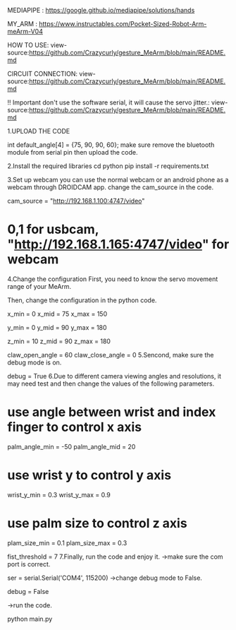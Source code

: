 MEDIAPIPE :   https://google.github.io/mediapipe/solutions/hands

MY_ARM  :  https://www.instructables.com/Pocket-Sized-Robot-Arm-meArm-V04

HOW TO USE:  view-source:https://github.com/Crazycurly/gesture_MeArm/blob/main/README.md

CIRCUIT CONNECTION: view-source:https://github.com/Crazycurly/gesture_MeArm/blob/main/README.md

!! Important don't use the software serial, it will cause the servo jitter.:   view-source:https://github.com/Crazycurly/gesture_MeArm/blob/main/README.md

1.UPLOAD THE CODE

int default_angle[4] = {75, 90, 90, 60};
make sure remove the bluetooth module from serial pin then upload the code.

2.Install the required libraries
cd python
pip install -r requirements.txt

3.Set up webcam
you can use the normal webcam or an android phone as a webcam through DROIDCAM app.
change the cam_source in the code.

cam_source = "http://192.168.1.100:4747/video"
# 0,1 for usbcam, "http://192.168.1.165:4747/video" for webcam

4.Change the configuration
First, you need to know the servo movement range of your MeArm.

Then, change the configuration in the python code.

x_min = 0
x_mid = 75
x_max = 150

y_min = 0
y_mid = 90
y_max = 180

z_min = 10
z_mid = 90
z_max = 180

claw_open_angle = 60
claw_close_angle = 0
5.Sencond, make sure the debug mode is on.

debug = True
6.Due to different camera viewing angles and resolutions, it may need test and then change the values of the following parameters.

# use angle between wrist and index finger to control x axis
palm_angle_min = -50
palm_angle_mid = 20

# use wrist y to control y axis
wrist_y_min = 0.3
wrist_y_max = 0.9

# use palm size to control z axis
plam_size_min = 0.1
plam_size_max = 0.3


fist_threshold = 7
7.Finally, run the code and enjoy it.
->make sure the com port is correct.

ser = serial.Serial('COM4', 115200)
->change debug mode to False.

debug = False

->run the code.

python main.py

